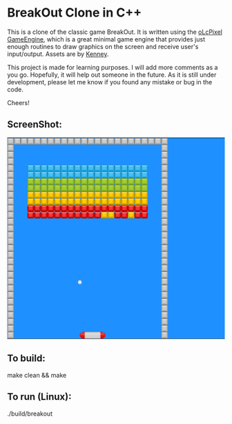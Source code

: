 # BreakOut Clone in C++

This is a clone of the classic game BreakOut. It is written using the [oLcPixel
GameEngine](https://github.com/OneLoneCoder/olcPixelGameEngine), which is a
great minimal game engine that provides just enough routines to draw graphics
on the screen and receive user's input/output.  Assets are by
[Kenney](https://www.kenney.nl/).

This project is made for learning purposes. I will add more comments as a you
go. Hopefully, it will help out someone in the future. As it is still under
development, please let me know if you found any mistake or bug in the code. 

Cheers!

## ScreenShot:
![alt text](./assets/screenshot.png "BreakOut Clone Screenshot")

## To build:
make clean && make

## To run (Linux):
./build/breakout





